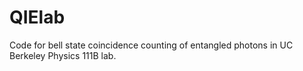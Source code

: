 # QIElab
Code for bell state coincidence counting of entangled photons in UC Berkeley Physics 111B lab. 
